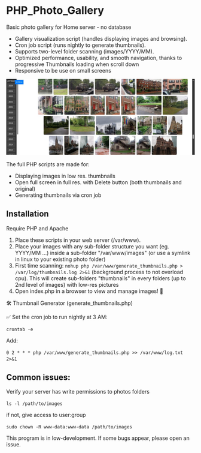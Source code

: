 # PHP_Photo_Gallery 
Basic photo gallery for Home server - no database

- Gallery visualization script (handles displaying images and browsing). 
- Cron job script (runs nightly to generate thumbnails). 
- Supports two-level folder scanning (images/YYYY/MM). 
- Optimized performance, usability, and smooth navigation, thanks to progressive Thumbnails loading when scroll down
- Responsive to be use on small screens

![Screenshot](screen.jpg?raw=true "Screenshot")

The full PHP scripts are made for:

- Displaying images in low res. thumbnails
- Open full screen in full res. with Delete button (both thumbnails and original)
- Generating thumbnails via cron job

## Installation

Require PHP and Apache

1. Place these scripts in your web server (/var/www).
2. Place your images with any sub-folder structure you want (eg. YYYY/MM ...) inside a sub-folder "/var/www/images" (or use a symlink in linux to your existing photo folder)
3. First time scanning: `nohup php /var/www/generate_thumbnails.php > /var/log/thumbnails.log 2>&1` (background process to not overload cpu). This will create sub-folders "thumbnails" in every folders (up to 2nd level of images) with low-res pictures
4. Open index.php in a browser to view and manage images! 🎉

🛠 Thumbnail Generator (generate_thumbnails.php)

✅ Set the cron job to run nightly at 3 AM:

`crontab -e`

Add:

`0 2 * * * php /var/www/generate_thumbnails.php >> /var/www/log.txt 2>&1`

## Common issues:

Verify your server has write permissions to photos folders

`ls -l /path/to/images` 

if not, give access to user:group  

`sudo chown -R www-data:www-data /path/to/images` 


This program is in low-development. If some bugs appear, please open an issue.
